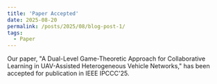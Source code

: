 ```yaml
---
title: 'Paper Accepted'
date: 2025-08-20
permalink: /posts/2025/08/blog-post-1/
tags:
  - Paper
---
```


Our paper, "A Dual-Level Game-Theoretic Approach for Collaborative Learning in UAV-Assisted Heterogeneous Vehicle Networks," has been accepted for publication in IEEE IPCCC'25.




